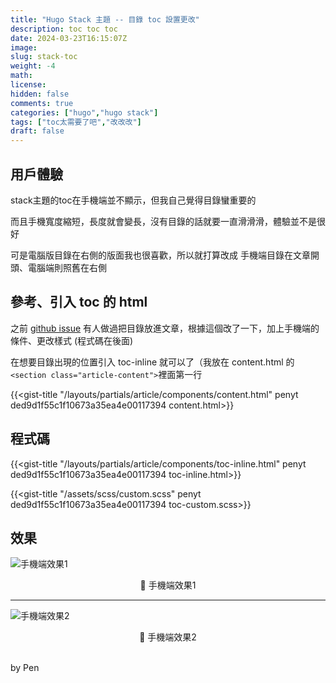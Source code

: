 ```yaml
---
title: "Hugo Stack 主題 -- 目錄 toc 設置更改"
description: toc toc toc
date: 2024-03-23T16:15:07Z
image: 
slug: stack-toc
weight: -4
math: 
license: 
hidden: false
comments: true
categories: ["hugo","hugo stack"]
tags: ["toc太需要了吧","改改改"]
draft: false
---
```


## 用戶體驗
stack主題的toc在手機端並不顯示，但我自己覺得目錄蠻重要的  

而且手機寬度縮短，長度就會變長，沒有目錄的話就要一直滑滑滑，體驗並不是很好  

可是電腦版目錄在右側的版面我也很喜歡，所以就打算改成 手機端目錄在文章開頭、電腦端則照舊在右側  

## 參考、引入 toc 的 html
之前 [github issue](https://github.com/CaiJimmy/hugo-theme-stack/issues/422) 有人做過把目錄放進文章，根據這個改了一下，加上手機端的條件、更改樣式 (程式碼在後面)  

在想要目錄出現的位置引入 toc-inline 就可以了（我放在 content.html 的```<section class="article-content">```裡面第一行  

{{<gist-title "/layouts/partials/article/components/content.html" penyt ded9d1f55c1f10673a35ea4e00117394 content.html>}}

## 程式碼

{{<gist-title "/layouts/partials/article/components/toc-inline.html" penyt ded9d1f55c1f10673a35ea4e00117394 toc-inline.html>}}

{{<gist-title "/assets/scss/custom.scss" penyt ded9d1f55c1f10673a35ea4e00117394 toc-custom.scss>}}
  
## 效果
![手機端效果1](http://ncloud.penli.quest/s/toc-preview/download/preview.png)
<center>🔼 手機端效果1</center>  
  
---

![手機端效果2](http://ncloud.penli.quest/s/preview2/download/preview2.png)
<center>🔼 手機端效果2</center>  
  
<br>
  
 by Pen
